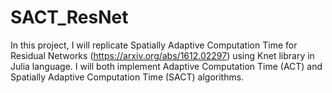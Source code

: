 # SACT_ResNet

In this project, I will replicate Spatially Adaptive Computation Time for Residual Networks (https://arxiv.org/abs/1612.02297) using Knet library in Julia language.
I will both implement Adaptive Computation Time (ACT) and Spatially Adaptive Computation Time (SACT) algorithms.
